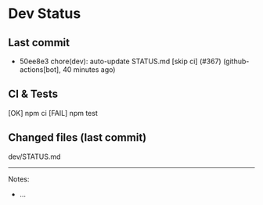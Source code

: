 # Dev Status

## Last commit
- 50ee8e3 chore(dev): auto-update STATUS.md [skip ci] (#367) (github-actions[bot], 40 minutes ago)
## CI & Tests
[OK] npm ci
[FAIL] npm test

## Changed files (last commit)
dev/STATUS.md

---
Notes:
- ...
